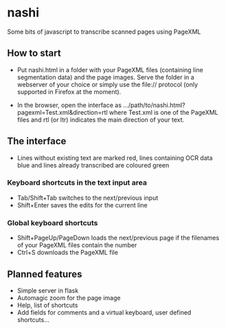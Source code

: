 # nashi
Some bits of javascript to transcribe scanned pages using PageXML

## How to start
- Put nashi.html in a folder with your PageXML files (containing line segmentation data) and the page images. Serve the folder in a webserver of your choice or simply use the file:// protocol (only supported in Firefox at the moment).

- In the browser, open the interface as .../path/to/nashi.html?pagexml=Test.xml&direction=rtl where Test.xml is one of the PageXML files and rtl (or ltr) indicates the main direction of your text.

## The interface
- Lines without existing text are marked red, lines containing OCR data blue and lines already transcribed are coloured green
### Keyboard shortcuts in the text input area
- Tab/Shift+Tab switches to the next/previous input
- Shift+Enter saves the edits for the current line
### Global keyboard shortcuts
- Shift+PageUp/PageDown loads the next/previous page if the filenames of your PageXML files contain the number
- Ctrl+S downloads the PageXML file 

## Planned features
- Simple server in flask
- Automagic zoom for the page image
- Help, list of shortcuts
- Add fields for comments and a virtual keyboard, user defined shortcuts...
